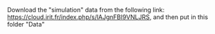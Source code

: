 Download the "simulation" data from the following link: 
https://cloud.irit.fr/index.php/s/lAJgnFBI9VNLJRS, and then put in this folder "Data" 